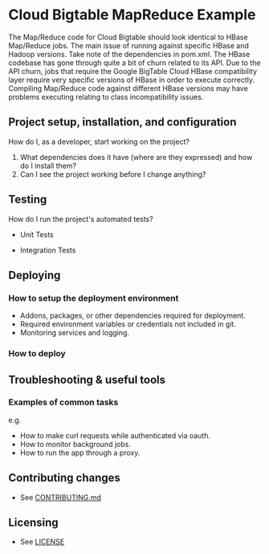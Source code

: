 # Cloud Bigtable MapReduce Example

The Map/Reduce code for Cloud Bigtable should look identical to HBase Map/Reduce jobs. The main issue of running against specific HBase and Hadoop versions. Take note of the dependencies in pom.xml. The HBase codebase has gone through quite a bit of churn related to its API. Due to the API churn, jobs that require the Google BigTable Cloud HBase compatibility layer require very specific versions of HBase in order to execute correctly. Compiling Map/Reduce code against different HBase versions may have problems executing relating to class incompatibility issues.

## Project setup, installation, and configuration

How do I, as a developer, start working on the project?

1. What dependencies does it have (where are they expressed) and how do I install them?
1. Can I see the project working before I change anything?


## Testing

How do I run the project's automated tests?

* Unit Tests

* Integration Tests


## Deploying

### How to setup the deployment environment

* Addons, packages, or other dependencies required for deployment.
* Required environment variables or credentials not included in git.
* Monitoring services and logging.

### How to deploy


## Troubleshooting & useful tools

### Examples of common tasks

e.g.
* How to make curl requests while authenticated via oauth.
* How to monitor background jobs.
* How to run the app through a proxy.


## Contributing changes

* See [CONTRIBUTING.md](../../CONTRIBUTING.md)


## Licensing

* See [LICENSE](../../LICENSE)
